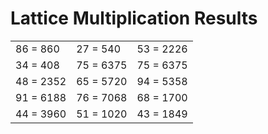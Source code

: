 # Lattice Multiplication Results

|   |   |   |
|---|---|---|
| 86 = 860 | 27 = 540 | 53 = 2226 |
| 34 = 408 | 75 = 6375 | 75 = 6375 |
| 48 = 2352 | 65 = 5720 | 94 = 5358 |
| 91 = 6188 | 76 = 7068 | 68 = 1700 |
| 44 = 3960 | 51 = 1020 | 43 = 1849 |
